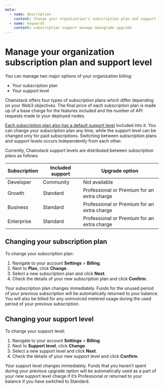 ```yaml
---
meta:
  - name: description
    content: Change your organization's subscription plan and support level
  - name: keywords
    content: subscription support manage downgrade upgrade
---
```


# Manage your organization subscription plan and support level

You can manage two major options of your organization billing:

*	Your subscription plan
*	Your support level

Chainstack offers four types of subscription plans which differ depending on your Web3 objectives. The final price of each subscription plan is made up of a base charge for the features included and the number of API requests made to your deployed nodes.

<a href="https://chainstack.com/pricing/" target="_blank">Each subscription plan also has a default support level</a> included into it. You can change your subscription plan any time, while the support level can be changed only for paid subscriptions. Switching between subscription plans and support levels occurs independently from each other.

Currently, Chainstack support levels are distributed between subscription plans as follows:

| Subscription | Included support | Upgrade option |
| ------------ | ---------------- | -------------- |
| Developer    | Community        | Not available  |
| Growth       | Standard         | Professional or Premium for an extra charge |
| Business     | Standard         | Professional or Premium for an extra charge |
| Enterprise   | Standard         | Professional or Premium for an extra charge |

## Changing your subscription plan

To change your subscription plan:

1.	Navigate to your account **Settings** > **Billing**.
2.	Next to **Plan**, click **Change**.
3.	Select a new subscription plan and click **Next**.
4.	Check the details of your new subscription plan and click **Confirm**.

Your subscription plan changes immediately. Funds for the unused period of your previous subscription will be automatically returned to your balance. You will also be billed for any uninvoiced metered usage during the used period of your previous subscription.

## Changing your support level

To change your support level:

1.	Navigate to your account **Settings** > **Billing**.
2.	Next to **Support level**, click **Change**.
3.	Select a new support level and click **Next**.
4.	Check the details of your new support level and click **Confirm**.

Your support level changes immediately. Funds that you haven’t spent during your previous upgrade option will be automatically used as a part of your new support level charge if it’s Professional or returned to your balance if you have switched to Standard.

